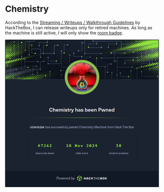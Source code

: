 # Chemistry
According to the [Streaming / Writeups / Walkthrough Guidelines](https://help.hackthebox.com/en/articles/5188925-streaming-writeups-walkthrough-guidelines) by HackTheBox, I can release writeups only for retired machines. As long as the machine is still active, I will only show the [room badge](https://www.hackthebox.com/achievement/machine/1390366/631).

![Badge](./badge.png)

